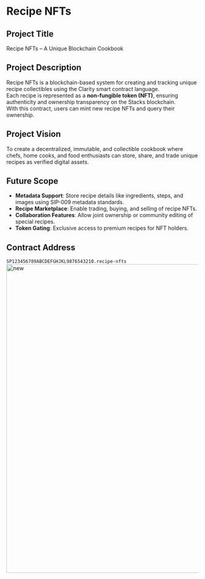 # Recipe NFTs

## Project Title
Recipe NFTs – A Unique Blockchain Cookbook

## Project Description
Recipe NFTs is a blockchain-based system for creating and tracking unique recipe collectibles using the Clarity smart contract language.  
Each recipe is represented as a **non-fungible token (NFT)**, ensuring authenticity and ownership transparency on the Stacks blockchain.  
With this contract, users can mint new recipe NFTs and query their ownership.

## Project Vision
To create a decentralized, immutable, and collectible cookbook where chefs, home cooks, and food enthusiasts can store, share, and trade unique recipes as verified digital assets.

## Future Scope
- **Metadata Support**: Store recipe details like ingredients, steps, and images using SIP-009 metadata standards.
- **Recipe Marketplace**: Enable trading, buying, and selling of recipe NFTs.
- **Collaboration Features**: Allow joint ownership or community editing of special recipes.
- **Token Gating**: Exclusive access to premium recipes for NFT holders.

## Contract Address
`SP123456789ABCDEFGHJKL9876543210.recipe-nfts`
<img width="1880" height="808" alt="new" src="https://github.com/user-attachments/assets/06abc246-c307-4ba0-b299-cbeb7adb7c73" />
